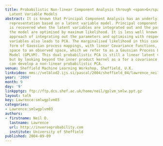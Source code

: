```yaml
---
title: Probabilistic Non-linear Component Analysis through <span>G</span>aussian Process
  Latent Variable Models
abstract: It is known that Principal Component Analysis has an underlying probabilistic
  representation based on a latent variable model. Principal component analysis (PCA)
  is recovered when the latent variables are integrated out and the parameters of
  the model are optimised by maximum likelihood. It is less well known that the dual
  approach of integrating out the parameters and optimising with respect to the latent
  variables also leads to PCA. The marginalised likelihood in this case takes the
  form of Gaussian process mappings, with linear Covariance functions, from a latent
  space to an observed space, which we refer to as a Gaussian Process Latent Variable
  Model (GPLVM). This dual probabilistic PCA is still a linear latent variable model,
  but by looking beyond the inner product kernel as a for a covariance function we
  can develop a non-linear probabilistic PCA.
venue: Sheffield Machine Learning Workshop, Sheffield, U.K.
linkvideo: mms://velblod2.ijs.si/pascal/2004/sheffield_04/lawrence_neil/lawrence_neil_00.wmv
year: '2004'
month: 9
day: '9'
linkpptgz: ftp://ftp.dcs.shef.ac.uk/home/neil/gplvm_smlw.ppt.gz
layout: talk
key: Lawrence:smlwgplvm03
categories:
- Lawrence:smlwgplvm03
authors:
- firstname: Neil D.
  lastname: Lawrence
  url: http://inverseprobability.com
  institute: University of Sheffield
published: 2004-09-09
---
```

